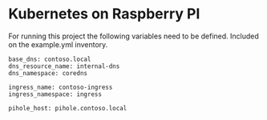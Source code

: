 <!---
 Copyright 2015 Arjen Wassink

 Licensed under the Apache License, Version 2.0 (the "License");
 you may not use this file except in compliance with the License.
 You may obtain a copy of the License at

     http://www.apache.org/licenses/LICENSE-2.0

 Unless required by applicable law or agreed to in writing, software
 distributed under the License is distributed on an "AS IS" BASIS,
 WITHOUT WARRANTIES OR CONDITIONS OF ANY KIND, either express or implied.
 See the License for the specific language governing permissions and
 limitations under the License.
--->

Kubernetes on Raspberry PI
==========================

For running this project the following variables need to be
defined. Included on the example.yml inventory.

    base_dns: contoso.local
    dns_resource_name: internal-dns
    dns_namespace: coredns

    ingress_name: contoso-ingress
    ingress_namespace: ingress

    pihole_host: pihole.contoso.local
